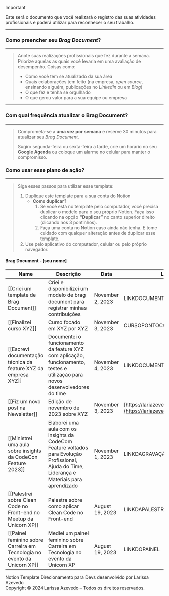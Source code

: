 > [!important]  
> Este será o documento que você realizará o registro das suas atividades profissionais e poderá utilizar para reconhecer o seu trabalho.  

---

### Como preencher seu _Brag Document_?

---

> Anote suas realizações profissionais que fez durante a semana. Priorize aquelas as quais você levaria em uma avaliação de desempenho. Coisas como:
> 
> - Como você tem se atualizado da sua área
> - Quais colaborações tem feito (na empresa, _open source_, ensinando alguém, publicações no _LinkedIn_ ou em _Blog_)
> - O que fez e tenha se orgulhado
> - O que gerou valor para a sua equipe ou empresa

---

### Com qual frequência atualizar o Brag Document?

---

> Comprometa-se a **uma vez por semana** e reserve 30 minutos para atualizar seu _Brag Document_.
> 
> Sugiro segunda-feira ou sexta-feira a tarde, crie um horário no seu **Google Agenda** ou coloque um alarme no celular para manter o compromisso.

### Como usar esse plano de ação?

---

> Siga esses passos para utilizar esse template:
> 
> 1. Duplique este template para a sua conta do Notion
>     - **Como duplicar?**
>         1. Se você está no template pelo computador, você precisa duplicar o modelo para o seu próprio Notion. Faça isso clicando na opção _**“**_**Duplicar**_**”**_ no canto superior direito (clicando nos 3 pontinhos).
>         2. Faça uma conta no Notion caso ainda não tenha. E tome cuidado com qualquer alteração antes de duplicar esse template.
> 2. Use pelo aplicativo do computador, celular ou pelo próprio navegador.

  

#### Brag Document - [seu nome]

|Name|Descrição|Data|Link|Tags|
|---|---|---|---|---|
|[[Criei um template de Brag Document]]|Criei e disponibilizei um modelo de brag document para registrar minhas contribuições|November 2, 2023|LINKDOCUMENTO|Artigo, Pessoal|
|[[Finalizei curso XYZ]]|Curso focado em XYZ por XYZ|November 3, 2023|CURSOPONTOCOM|Estudo, Pessoal|
|[[Escrevi documentação técnica da feature XYZ da empresa XYZ]]|Documentei o funcionamento da feature XYZ com aplicação, funcionamento, testes e utilização para novos desenvolvedores do time|November 4, 2023|LINKDOCUMENTO|Empresa XYZ|
|[[Fiz um novo post na Newsletter]]|Edição de novembro de 2023 sobre XYZ|November 3, 2023|[https://lariazevedo.substack.com/](https://lariazevedo.substack.com/)|Newsletter, Pessoal|
|[[Ministrei uma aula sobre insights da CodeCon Feature 2023]]|Elaborei uma aula com os insights da CodeCom Feature voltados para Evolução Profissional, Ajuda do Time, Liderança e Materiais para aprendizado|November 1, 2023|LINKDAGRAVAÇÃO|Aula|
|[[Palestrei sobre Clean Code no Front-end no Meetup da Unicorn XP]]|Palestra sobre como aplicar Clean Code no Front-end|August 19, 2023|LINKDAPALESTRA|Evento, Palestra|
|[[Painel feminino sobre Carreira em Tecnologia no evento da Unicorn XP]]|Mediei um painel feminino sobre Carreira em Tecnologia no evento da Unicorn XP|August 19, 2023|LINKDOPAINEL|Evento|

  
  

Notion Template Direcionamento para Devs desenvolvido por Larissa Azevedo  
Copyright © 2024 Larissa Azevedo – Todos os direitos reservados.